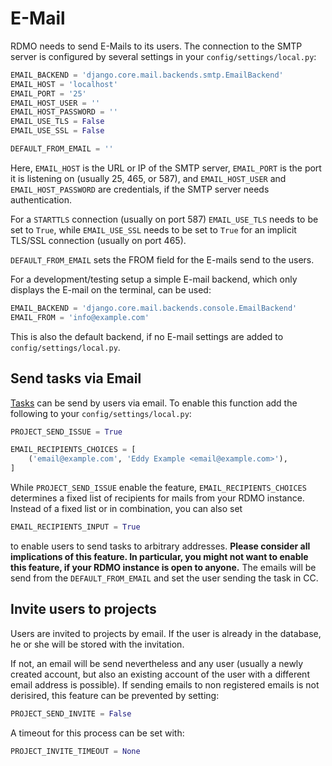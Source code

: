 # E-Mail

RDMO needs to send E-Mails to its users. The connection to the SMTP server is configured by several settings in your `config/settings/local.py`:

```python
EMAIL_BACKEND = 'django.core.mail.backends.smtp.EmailBackend'
EMAIL_HOST = 'localhost'
EMAIL_PORT = '25'
EMAIL_HOST_USER = ''
EMAIL_HOST_PASSWORD = ''
EMAIL_USE_TLS = False
EMAIL_USE_SSL = False

DEFAULT_FROM_EMAIL = ''
```

Here, `EMAIL_HOST` is the URL or IP of the SMTP server, `EMAIL_PORT` is the port it is listening on (usually 25, 465, or 587), and  `EMAIL_HOST_USER` and `EMAIL_HOST_PASSWORD` are credentials, if the SMTP server needs authentication.

For a `STARTTLS` connection (usually on port 587) `EMAIL_USE_TLS` needs to be set to `True`, while `EMAIL_USE_SSL` needs to be set to `True` for an implicit TLS/SSL connection (usually on port 465).

`DEFAULT_FROM_EMAIL` sets the FROM field for the E-mails send to the users.

For a development/testing setup a simple E-mail backend, which only displays the E-mail on the terminal, can be used:

```python
EMAIL_BACKEND = 'django.core.mail.backends.console.EmailBackend'
EMAIL_FROM = 'info@example.com'
```

This is also the default backend, if no E-mail settings are added to `config/settings/local.py`.


## Send tasks via Email

[Tasks](../management/data-model) can be send by users via email. To enable this function add the following to your `config/settings/local.py`:

```python
PROJECT_SEND_ISSUE = True

EMAIL_RECIPIENTS_CHOICES = [
    ('email@example.com', 'Eddy Example <email@example.com>'),
]
```

While `PROJECT_SEND_ISSUE` enable the feature, `EMAIL_RECIPIENTS_CHOICES` determines a fixed list of recipients for mails from your RDMO instance. Instead of a fixed list or in combination, you can also set

```python
EMAIL_RECIPIENTS_INPUT = True
```

to enable users to send tasks to arbitrary addresses. **Please consider all implications of this feature. In particular, you might not want to enable this feature, if your RDMO instance is open to anyone.** The emails will be send from the `DEFAULT_FROM_EMAIL` and set the user sending the task in CC.


## Invite users to projects

Users are invited to projects by email. If the user is already in the database, he or she will be stored with the invitation.

If not, an email will be send nevertheless and any user (usually a newly created account, but also an existing account of the user with a different email address is possible). If sending emails to non registered emails is not derisired, this feature can be prevented by setting:

```python
PROJECT_SEND_INVITE = False
```

A timeout for this process can be set with:

```python
PROJECT_INVITE_TIMEOUT = None
```
